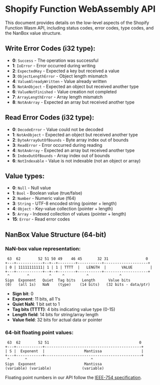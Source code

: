 # Shopify Function WebAssembly API

This document provides details on the low-level aspects of the Shopify Function Wasm API, including status codes, error codes, type codes, and the NanBox value structure.

## Write Error Codes (i32 type):

- **0**: `Success` - The operation was successful
- **1**: `IoError` - Error occurred during writing
- **2**: `ExpectedKey` - Expected a key but received a value
- **3**: `ObjectLengthError` - Object length mismatch
- **4**: `ValueAlreadyWritten` - Value already written
- **5**: `NotAnObject` - Expected an object but received another type
- **6**: `ValueNotFinished` - Value creation not completed
- **7**: `ArrayLengthError` - Array length mismatch
- **8**: `NotAnArray` - Expected an array but received another type

## Read Error Codes (i32 type):

- **0**: `DecodeError` - Value could not be decoded
- **1**: `NotAnObject` - Expected an object but received another type
- **2**: `ByteArrayOutOfBounds` - Byte array index out of bounds
- **3**: `ReadError` - Error occurred during reading
- **4**: `NotAnArray` - Expected an array but received another type
- **5**: `IndexOutOfBounds` - Array index out of bounds
- **6**: `NotIndexable` - Value is not indexable (not an object or array)

## Value types:

- **0**: `Null` - Null value
- **1**: `Bool` - Boolean value (true/false)
- **2**: `Number` - Numeric value (f64)
- **3**: `String` - UTF-8 encoded string (pointer + length)
- **4**: `Object` - Key-value collection (pointer + length)
- **5**: `Array` - Indexed collection of values (pointer + length)
- **15**: `Error` - Read error codes

## NanBox Value Structure (64-bit)

### NaN-box value representation: 

```
 63  62        52 51 50 49    46 45       32 31                 0
+---+------------+--+--+--------+-----------+--------------------+
| 0 | 11111111111| 1 | 1 | TTTT  |   LENGTH  |       VALUE        |
+---+------------+--+--+--------+-----------+--------------------+
 ^        ^         ^     ^          ^              ^
Sign  Exponent   Quiet  Tag bits   Length      Value bits
(0)   (all 1s)   NaN    (type)    (14 bits)   (32 bits - data/ptr)
```

- **Sign bit**: 0
- **Exponent**: 11 bits, all 1's
- **Quiet NaN**: 1 bit set to 1
- **Tag bits (TTTT)**: 4 bits indicating value type (0-15)
- **Length field**: 14 bits for string/array length
- **Value field**: 32 bits for actual data or pointer

### 64-bit floating point values:

```
 63  62        52 51                                         0
+---+------------+--------------------------------------------+
| S |  Exponent  |                  Mantissa                  |
+---+------------+--------------------------------------------+
 ^       ^                             ^
Sign  Exponent                      Mantissa
(variable) (variable)              (variable)
```

Floating point numbers in our API follow the [IEEE-754 specification](https://standards.ieee.org/ieee/754/6210/).  